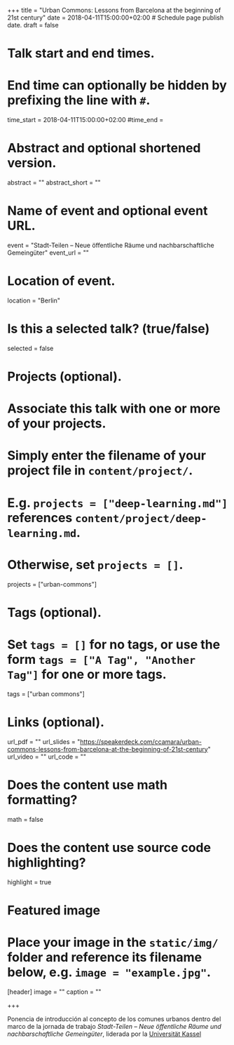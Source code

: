 +++
title = "Urban Commons: Lessons from Barcelona at the beginning of 21st century"
date = 2018-04-11T15:00:00+02:00  # Schedule page publish date.
draft = false

# Talk start and end times.
#   End time can optionally be hidden by prefixing the line with `#`.
time_start = 2018-04-11T15:00:00+02:00
#time_end =

# Abstract and optional shortened version.
abstract = ""
abstract_short = ""

# Name of event and optional event URL.
event = "Stadt-Teilen – Neue öffentliche Räume und nachbarschaftliche Gemeingüter"
event_url = ""

# Location of event.
location = "Berlin"

# Is this a selected talk? (true/false)
selected = false

# Projects (optional).
#   Associate this talk with one or more of your projects.
#   Simply enter the filename of your project file in `content/project/`.
#   E.g. `projects = ["deep-learning.md"]` references `content/project/deep-learning.md`.
#   Otherwise, set `projects = []`.
projects = ["urban-commons"]

# Tags (optional).
#   Set `tags = []` for no tags, or use the form `tags = ["A Tag", "Another Tag"]` for one or more tags.
tags = ["urban commons"]

# Links (optional).
url_pdf = ""
url_slides = "https://speakerdeck.com/ccamara/urban-commons-lessons-from-barcelona-at-the-beginning-of-21st-century"
url_video = ""
url_code = ""

# Does the content use math formatting?
math = false

# Does the content use source code highlighting?
highlight = true

# Featured image
# Place your image in the `static/img/` folder and reference its filename below, e.g. `image = "example.jpg"`.
[header]
image = ""
caption = ""

+++

Ponencia de introducción al concepto de los comunes urbanos dentro del marco de la jornada de trabajo *Stadt-Teilen – Neue öffentliche Räume und nachbarschaftliche Gemeingüter*, liderada por la [Universität Kassel](http://www.uni-kassel.de/uni/)

<script async class="speakerdeck-embed" data-id="f4f54775fcf14832bb20c14e2026ae07" data-ratio="1.77777777777778" src="//speakerdeck.com/assets/embed.js"></script>
